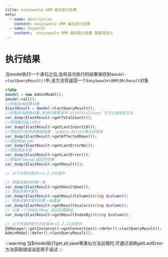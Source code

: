 ```yaml
---
title: easyswoole ORM 最后执行结果
meta:
  - name: description
    content: easyswoole ORM 最后执行结果
  - name: keywords
    content:  easyswoole ORM 最后执行结果 数据库优化
---
```



# 执行结果

当model执行一个语句之后,会将该次执行的结果保存到`$model->lastQueryResult()`中,该方法将返回一个`EasySwoole\ORM\Db\Result`对象
    
```php
<?php
$model = new AdminModel();
$model->all();
//获取查询结果对象
$lastResult = $model->lastQueryResult();
//获取查询数据总数,查询时需要调用`withTotalCount`才可以使用该方法
var_dump($lastResult->getTotalCount());
//获得最后插入的id
var_dump($lastResult->getLastInsertId());
//获取执行影响的数据条数  update,delete等方法使用
var_dump($lastResult->getAffectedRows());
//获取错误code
var_dump($lastResult->getLastErrorNo());
//获取错误消息
var_dump($lastResult->getLastError());
//获取执行mysql返回的结果
var_dump($lastResult->getResult());

// 以下内容在版本>=1.2.2后提供

// 获取结果中的第一条
var_dump($lastResult->getResultOne());
// 获取结果中某列
var_dump($lastResult->getResultColumn(string $column));
// 获取结果中某列的第一条数据
var_dump($lastResult->getResultScalar(string $column));
// 以某一个字段名为key 返回结果数组
var_dump($lastResult->getResultIndexBy(string $column));

// 以下快速获取方式在版本>=1.2.12后提供
DbManager::getInstance()->getConnection()->defer()->lastQueryResult();
AdminModel::defer()->lastQueryResult();
```

:::warning
当$model执行get,all,save等类似方法出错时,可通过调用getLastError方法获取错误消息用于调试
:::
